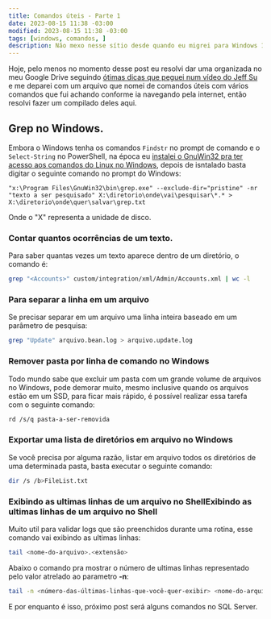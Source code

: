 ```yaml
---
title: Comandos úteis - Parte 1
date: 2023-08-15 11:38 -03:00
modified: 2023-08-15 11:38 -03:00
tags: [windows, comandos, ]
description: Não mexo nesse sítio desde quando eu migrei para Windows 10 e agora no Windows 11.
---
```



Hoje, pelo menos no momento desse post eu resolvi dar uma organizada no meu Google Drive seguindo [ótimas dicas que peguei num vídeo do Jeff Su](https://www.youtube.com/watch?v=MM-MPS57qKA "ótimas dicas que peguei num vídeo do Jeff Su") e me deparei com um arquivo que nomei de comandos úteis com vários comandos que fui achando conforme ia navegando pela internet, então resolvi fazer um compilado deles aqui.

## Grep no Windows.

Embora o Windows tenha os comandos `Findstr` no prompt de comando e o `Select-String` no PowerShell, na época eu [instalei o GnuWin32 pra ter acesso aos comandos do Linux no Windows](https://gnuwin32.sourceforge.net/ "instalei o GnuWin32 pra ter acesso aos comandos do Linux no Windows"), depois de isntalado basta digitar o seguinte comando no prompt do Windows:

```shell
"x:\Program Files\GnuWin32\bin\grep.exe" --exclude-dir="pristine" -nr "texto a ser pesquisado" X:\diretorio\onde\vai\pesquisar\*.* > X:\diretorio\onde\quer\salvar\grep.txt
```

Onde o "X" representa a unidade de disco.

### Contar quantos ocorrências de um texto.

Para saber quantas vezes um texto aparece dentro de um diretório, o comando é:

```bash
grep "<Accounts>" custom/integration/xml/Admin/Accounts.xml | wc -l
```

### Para separar a linha em um arquivo

Se precisar separar em um arquivo uma linha inteira baseado em um parâmetro de pesquisa:

```bash
grep "Update" arquivo.bean.log > arquivo.update.log
```

### Remover pasta por linha de comando no Windows

Todo mundo sabe que excluir um pasta com um grande volume de arquivos no Windows, pode demorar muito, mesmo inclusive quando os arquivos estão em um SSD, para ficar mais rápido, é possível realizar essa tarefa com o seguinte comando:

```bash
rd /s/q pasta-a-ser-removida
```

### Exportar uma lista de diretórios em arquivo no Windows

Se você precisa por alguma razão, listar em arquivo todos os diretórios de uma determinada pasta, basta executar o seguinte comando:

```bash
dir /s /b>FileList.txt
```

### Exibindo as ultimas linhas de um arquivo no ShellExibindo as ultimas linhas de um arquivo no Shell

Muito util para validar logs que são preenchidos durante uma rotina, esse comando vai exibindo as ultimas linhas:

```bash
tail <nome-do-arquivo>.<extensão>
```
Abaixo o comando pra mostrar o número de ultimas linhas representado pelo valor atrelado ao parametro **-n**:

```bash
tail -n <número-das-últimas-linhas-que-você-quer-exibir> <nome-do-arquivo>.<extensão>
```

E por enquanto é isso, próximo post será alguns comandos no SQL Server.
